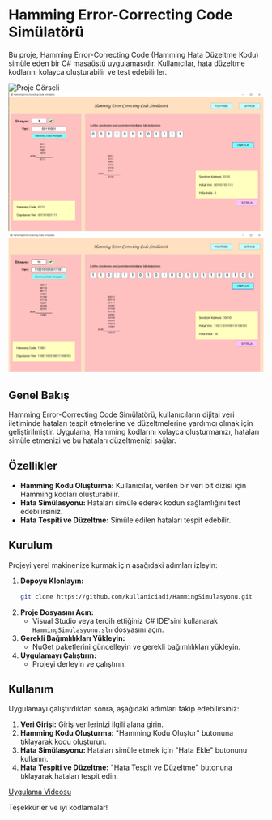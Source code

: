 # Hamming Error-Correcting Code Simülatörü

Bu proje, Hamming Error-Correcting Code (Hamming Hata Düzeltme Kodu) simüle eden bir C# masaüstü uygulamasıdır. Kullanıcılar, hata düzeltme kodlarını kolayca oluşturabilir ve test edebilirler.

![Proje Görseli](resimler/simulator.png)
![Proje Görseli](resimler/simulator2.png)
![Proje Görseli](resimler/simulator3.png)

## Genel Bakış

Hamming Error-Correcting Code Simülatörü, kullanıcıların dijital veri iletiminde hataları tespit etmelerine ve düzeltmelerine yardımcı olmak için geliştirilmiştir. Uygulama, Hamming kodlarını kolayca oluşturmanızı, hataları simüle etmenizi ve bu hataları düzeltmenizi sağlar.

## Özellikler

- **Hamming Kodu Oluşturma:** Kullanıcılar, verilen bir veri bit dizisi için Hamming kodları oluşturabilir.
- **Hata Simülasyonu:** Hataları simüle ederek kodun sağlamlığını test edebilirsiniz.
- **Hata Tespiti ve Düzeltme:** Simüle edilen hataları tespit edebilir.

## Kurulum

Projeyi yerel makinenize kurmak için aşağıdaki adımları izleyin:

1. **Depoyu Klonlayın:**
    ```bash
    git clone https://github.com/kullaniciadi/HammingSimulasyonu.git
    ```
2. **Proje Dosyasını Açın:**
    - Visual Studio veya tercih ettiğiniz C# IDE'sini kullanarak `HammingSimulasyonu.sln` dosyasını açın.
3. **Gerekli Bağımlılıkları Yükleyin:**
    - NuGet paketlerini güncelleyin ve gerekli bağımlılıkları yükleyin.
4. **Uygulamayı Çalıştırın:**
    - Projeyi derleyin ve çalıştırın.

## Kullanım

Uygulamayı çalıştırdıktan sonra, aşağıdaki adımları takip edebilirsiniz:

1. **Veri Girişi:** Giriş verilerinizi ilgili alana girin.
2. **Hamming Kodu Oluşturma:** "Hamming Kodu Oluştur" butonuna tıklayarak kodu oluşturun.
3. **Hata Simülasyonu:** Hataları simüle etmek için "Hata Ekle" butonunu kullanın.
4. **Hata Tespiti ve Düzeltme:** "Hata Tespit ve Düzeltme" butonuna tıklayarak hataları tespit edin.

[Uygulama Videosu](https://www.youtube.com/link)

Teşekkürler ve iyi kodlamalar!
